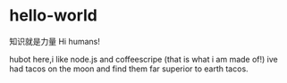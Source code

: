 # hello-world
知识就是力量
Hi humans!

hubot here,i like node.js and coffeescripe (that is what i am made of!)
ive had tacos on the moon and find them far superior to earth tacos.
